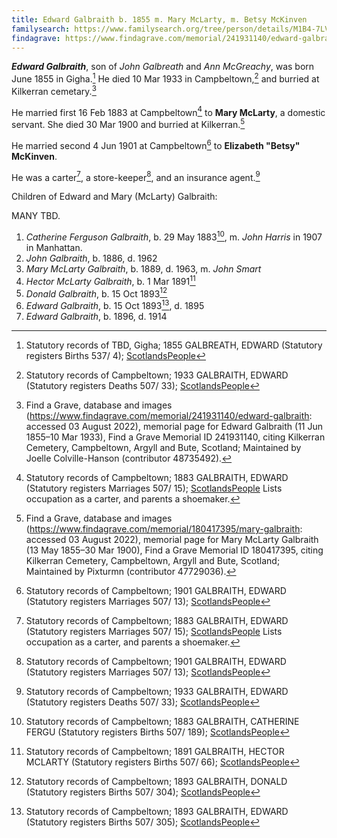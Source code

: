 ```yaml
---
title: Edward Galbraith b. 1855 m. Mary McLarty, m. Betsy McKinven
familysearch: https://www.familysearch.org/tree/person/details/M1B4-7LV
findagrave: https://www.findagrave.com/memorial/241931140/edward-galbraith
---
```

***Edward Galbraith***, son of *John Galbreath* and *Ann McGreachy*, was born June 1855 in Gigha.[^birth]  He died 10 Mar 1933 in Campbeltown,[^death] and burried at Kilkerran cemetary.[^burial]

He married first 16 Feb 1883 at Campbeltown[^marriage1] to **Mary McLarty**, a domestic servant.  She died 30 Mar 1900 and burried at Kilkerran.[^mclarty-burial]

He married second 4 Jun 1901 at Campbeltown[^marriage2] to **Elizabeth "Betsy" McKinven**.

He was a carter[^marriage1], a store-keeper[^marriage2], and an insurance agent.[^death]

Children of Edward and Mary (McLarty) Galbraith:

MANY TBD.

1. *Catherine Ferguson Galbraith*, b. 29 May 1883[^catherine-birth], m. *John Harris* in 1907 in Manhattan.
1. *John Galbraith*, b. 1886, d. 1962
1. *Mary McLarty Galbraith*, b. 1889, d. 1963, m. *John Smart*
1. *Hector McLarty Galbraith*, b. 1 Mar 1891[^hector-birth]
1. *Donald Galbraith*, b. 15 Oct 1893[^donald-birth]
2. *Edward Galbraith*, b. 15 Oct 1893[^edward-birth], d. 1895
3. *Edward Galbraith*, b. 1896, d. 1914 


[^birth]: Statutory records of TBD, Gigha; 1855 GALBREATH, EDWARD (Statutory registers Births 537/ 4); [ScotlandsPeople](https://www.scotlandspeople.gov.uk/view-image/nrs_stat_births/38715238)

[^marriage1]: Statutory records of Campbeltown; 1883 GALBRAITH, EDWARD (Statutory registers Marriages 507/ 15); [ScotlandsPeople](https://www.scotlandspeople.gov.uk/view-image/nrs_stat_marriages/5406558)
 Lists occupation as a carter, and parents a shoemaker.
 
[^marriage2]: Statutory records of Campbeltown; 1901 GALBRAITH, EDWARD (Statutory registers Marriages 507/ 13); [ScotlandsPeople](https://www.scotlandspeople.gov.uk/view-image/nrs_stat_marriages/3517953)

[^death]: Statutory records of Campbeltown; 1933 GALBRAITH, EDWARD (Statutory registers Deaths 507/ 33); [ScotlandsPeople](https://www.scotlandspeople.gov.uk/view-image/nrs_stat_deaths/8645158)

[^burial]: Find a Grave, database and images (https://www.findagrave.com/memorial/241931140/edward-galbraith: accessed 03 August 2022), memorial page for Edward Galbraith (11 Jun 1855–10 Mar 1933), Find a Grave Memorial ID 241931140, citing Kilkerran Cemetery, Campbeltown, Argyll and Bute, Scotland; Maintained by Joelle Colville-Hanson (contributor 48735492).

[^mclarty-burial]: Find a Grave, database and images (https://www.findagrave.com/memorial/180417395/mary-galbraith: accessed 03 August 2022), memorial page for Mary McLarty Galbraith (13 May 1855–30 Mar 1900), Find a Grave Memorial ID 180417395, citing Kilkerran Cemetery, Campbeltown, Argyll and Bute, Scotland; Maintained by Pixturmn (contributor 47729036).

[^catherine-birth]: Statutory records of Campbeltown; 1883 GALBRAITH, CATHERINE FERGU (Statutory registers Births 507/ 189); [ScotlandsPeople](https://www.scotlandspeople.gov.uk/view-image/nrs_stat_births/42209046)

[^hector-birth]: Statutory records of Campbeltown; 1891 GALBRAITH, HECTOR MCLARTY (Statutory registers Births 507/ 66); [ScotlandsPeople](https://www.scotlandspeople.gov.uk/view-image/nrs_stat_births/43281002)

[^donald-birth]: Statutory records of Campbeltown; 1893 GALBRAITH, DONALD (Statutory registers Births 507/ 304); [ScotlandsPeople](https://www.scotlandspeople.gov.uk/view-image/nrs_stat_births/43501878)

[^edward-birth]: Statutory records of Campbeltown; 1893 GALBRAITH, EDWARD (Statutory registers Births 507/ 305); [ScotlandsPeople](https://www.scotlandspeople.gov.uk/view-image/nrs_stat_births/43502829)



